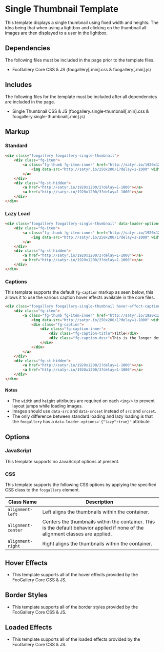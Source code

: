 # Single Thumbnail Template

This template displays a single thumbnail using fixed width and heights. The idea being that when using a lightbox and clicking on the thumbnail all images are then displayed to a user in the lightbox.

## Dependencies

The following files must be included in the page prior to the template files.

- FooGallery Core CSS & JS (foogallery[.min].css & foogallery[.min].js)

## Includes

The following files for the template must be included after all dependencies are included in the page.

- Single Thumbnail CSS & JS (foogallery.single-thumbnail[.min].css & foogallery.single-thumbnail[.min].js)

## Markup

### Standard

```html
<div class="foogallery foogallery-single-thumbnail">
	<div class="fg-item">
		<a class="fg-thumb fg-item-inner" href="http://satyr.io/1920x1200/1?delay=1-1000">
			<img data-src="http://satyr.io/250x200/1?delay=1-1000" width="250" height="200" data-srcset="http://satyr.io/500x400/1?delay=1-1000 500w,http://satyr.io/750x600/1?delay=1-1000 750w" />
		</a>
	</div>
	<div class="fg-st-hidden">
		<a href="http://satyr.io/1920x1200/2?delay=1-1000"></a>
		<a href="http://satyr.io/1920x1200/3?delay=1-1000"></a>
	</div>
</div>
```

### Lazy Load

```html
<div class="foogallery foogallery-single-thumbnail" data-loader-options='{"lazy":true}'>
	<div class="fg-item">
		<a class="fg-thumb fg-item-inner" href="http://satyr.io/1920x1200/1?delay=1-1000">
			<img data-src="http://satyr.io/250x200/1?delay=1-1000" width="250" height="200" data-srcset="http://satyr.io/500x400/1?delay=1-1000 500w,http://satyr.io/750x600/1?delay=1-1000 750w" />
		</a>
	</div>
	<div class="fg-st-hidden">
		<a href="http://satyr.io/1920x1200/2?delay=1-1000"></a>
		<a href="http://satyr.io/1920x1200/3?delay=1-1000"></a>
	</div>
</div>
```

### Captions

This template supports the default `fg-caption` markup as seen below, this allows it to use the various caption hover effects available in the core files.

```html
<div class="foogallery foogallery-single-thumbnail hover-effect-caption hover-caption-simple-always">
	<div class="fg-item">
		<a class="fg-thumb fg-item-inner" href="http://satyr.io/1920x1200/1?delay=1-1000">
			<img data-src="http://satyr.io/250x200/1?delay=1-1000" width="250" height="200" data-srcset="http://satyr.io/500x400/1?delay=1-1000 500w,http://satyr.io/750x600/1?delay=1-1000 750w" />
			<div class="fg-caption">
				<div class="fg-caption-inner">
					<div class="fg-caption-title">Title</div>
					<div class="fg-caption-desc">This is the longer description for the image.</div>
				</div>
			</div>
		</a>
	</div>
	<div class="fg-st-hidden">
		<a href="http://satyr.io/1920x1200/2?delay=1-1000"></a>
		<a href="http://satyr.io/1920x1200/3?delay=1-1000"></a>
	</div>
</div>
```

#### Notes

- The `width` and `height` attributes are required on each `<img/>` to prevent layout jumps while loading images.
- Images should use `data-src` and `data-srcset` instead of `src` and `srcset`.
- The only difference between standard loading and lazy loading is that the `foogallery` has a `data-loader-options='{"lazy":true}'` attribute.

## Options

### JavaScript

This template supports no JavaScript options at present.

### CSS

This template supports the following CSS options by applying the specified CSS class to the `foogallery` element.

| Class Name         | Description                                                                                                                          |
|--------------------|--------------------------------------------------------------------------------------------------------------------------------------|
| `alignment-left`   | Left aligns the thumbnails within the container.                                                                                     |
| `alignment-center` | Centers the thumbnails within the container. This is the default behavior applied if none of the alignment classes are applied.      |
| `alignment-right`  | Right aligns the thumbnails within the container.                                                                                    |

## Hover Effects

- This template supports all of the hover effects provided by the FooGallery Core CSS & JS.

## Border Styles

- This template supports all of the border styles provided by the FooGallery Core CSS & JS.

## Loaded Effects

- This template supports all of the loaded effects provided by the FooGallery Core CSS & JS.